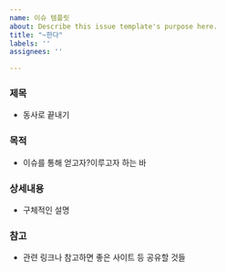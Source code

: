 ```yaml
---
name: 이슈 템플릿
about: Describe this issue template's purpose here.
title: "~한다"
labels: ''
assignees: ''

---
```


### 제목
- 동사로 끝내기

### 목적
- 이슈를 통해 얻고자?이루고자 하는 바

### 상세내용
- 구체적인 설명

### 참고
- 관련 링크나 참고하면 좋은 사이트 등 공유할 것들
